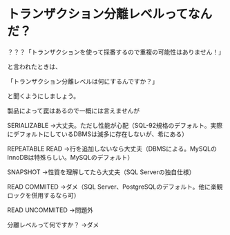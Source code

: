 # トランザクション分離レベルってなんだ？

？？？「トランザクションを使って採番するので重複の可能性はありません！」

と言われたときは、

「トランザクション分離レベルは何にするんですか？」

と聞くようにしましょう。

製品によって罠はあるので一概には言えませんが

SERIALIZABLE
→大丈夫。ただし性能が心配（SQL-92規格のデフォルト。実際にデフォルトにしているDBMSは滅多に存在しないが、希にある）

REPEATABLE READ
→行を追加しないなら大丈夫（DBMSによる。MySQLのInnoDBは特殊らしい。MySQLのデフォルト）

SNAPSHOT
→性質を理解してたら大丈夫（SQL Serverの独自仕様）

READ COMMITED
→ダメ（SQL Server、PostgreSQLのデフォルト。他に楽観ロックを併用するなら可）

READ UNCOMMITED
→問題外

分離レベルって何ですか？
→ダメ

